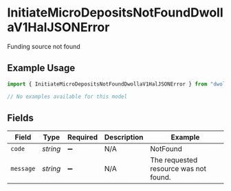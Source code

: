 # InitiateMicroDepositsNotFoundDwollaV1HalJSONError

Funding source not found

## Example Usage

```typescript
import { InitiateMicroDepositsNotFoundDwollaV1HalJSONError } from "dwolla/models/errors";

// No examples available for this model
```

## Fields

| Field                                 | Type                                  | Required                              | Description                           | Example                               |
| ------------------------------------- | ------------------------------------- | ------------------------------------- | ------------------------------------- | ------------------------------------- |
| `code`                                | *string*                              | :heavy_minus_sign:                    | N/A                                   | NotFound                              |
| `message`                             | *string*                              | :heavy_minus_sign:                    | N/A                                   | The requested resource was not found. |